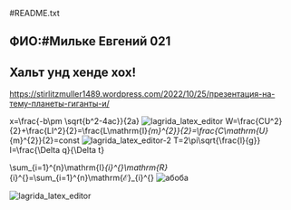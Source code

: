 
#README.txt
## ФИО:#Мильке Евгений 021
## Хальт унд хенде хох!
https://stirlitzmuller1489.wordpress.com/2022/10/25/презентация-на-тему-планеты-гиганты-и/

x=\frac{-b\pm \sqrt{b^2-4ac}}{2a}
![lagrida_latex_editor](https://user-images.githubusercontent.com/114472400/200513272-9e60ab19-a4f6-4916-ad2c-17d769515bae.jpg)
W=\frac{CU^2}{2}+\frac{LI^2}{2}=\frac{L\mathrm{I}_{m}^{2}}{2}=\frac{C\mathrm{U}_{m}^{2}}{2}=const
![lagrida_latex_editor-2](https://user-images.githubusercontent.com/114472400/200513522-298e247c-7bd9-4203-8cfe-351e89adb9df.png)
T=2\pi\sqrt{\frac{l}{g}}
I=\frac{\Delta q}{\Delta t}

\sum_{i=1}^{n}\mathrm{I}_{i}^{}\mathrm{R}_{i}^{}=\sum_{i=1}^{n}\mathrm{ℰ}_{i}^{}
![абоба](/Users/evgenijmilke/Downloads/lagrida_latex_editor.jpg)

![lagrida_latex_editor](https://user-images.githubusercontent.com/114472400/200514085-c4488a40-8c06-49aa-be90-56a418bd91a0.png)
